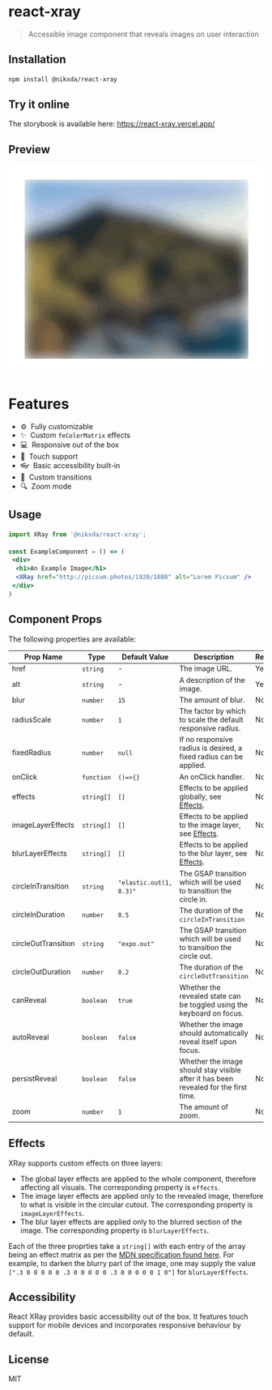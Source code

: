 # react-xray
> Accessible image component that reveals images on user interaction

## Installation
```bash
npm install @nikxda/react-xray
```

## Try it online

The storybook is available here: https://react-xray.vercel.app/

## Preview

![React XRay](assets/xray.gif)

# Features

- :gear:&nbsp;&nbsp;Fully customizable
- :sparkles:&nbsp;&nbsp;Custom `feColorMatrix` effects
- :computer:&nbsp;&nbsp;Responsive out of the box
- :iphone:&nbsp;&nbsp;Touch support
- :eyeglasses:&nbsp;&nbsp;Basic accessibility built-in
- :tada:&nbsp;&nbsp;Custom transitions
- :mag:&nbsp;&nbsp;Zoom mode

## Usage

```jsx
import XRay from '@nikxda/react-xray';

const ExampleComponent = () => (
 <div>
  <h1>An Example Image</h1>
  <XRay href="http://picsum.photos/1920/1080" alt="Lorem Picsum" />
 </div>
)
```

## Component Props

The following properties are available:

|Prop Name|Type|Default Value|Description|Required|
|---|---|---|---|---|
|href|`string`|-|The image URL.|Yes|
|alt|`string`|-|A description of the image.|Yes|
|blur|`number`|`15`|The amount of blur.|No|
|radiusScale|`number`|`1`|The factor by which to scale the default responsive radius.|No|
|fixedRadius|`number`|`null`|If no responsive radius is desired, a fixed radius can be applied.|No|
|onClick|`function`|`()=>{}`|An onClick handler.|No|
|effects|`string[]`|`[]`|Effects to be applied globally, see [Effects](#effects).|No|
|imageLayerEffects|`string[]`|`[]`|Effects to be applied to the image layer, see [Effects](#effects).|No|
|blurLayerEffects|`string[]`|`[]`|Effects to be applied to the blur layer, see [Effects](#effects).|No|
|circleInTransition|`string`|`"elastic.out(1, 0.3)"`|The GSAP transition which will be used to transition the circle in.|No|
|circleInDuration|`number`|`0.5`|The duration of the `circleInTransition`|No|
|circleOutTransition|`string`|`"expo.out"`|The GSAP transition which will be used to transition the circle out.|No|
|circleOutDuration|`number`|`0.2`|The duration of the `circleOutTransition`|No|
|canReveal|`boolean`|`true`|Whether the revealed state can be toggled using the keyboard on focus.|No|
|autoReveal|`boolean`|`false`|Whether the image should automatically reveal itself upon focus.|No|
|persistReveal|`boolean`|`false`|Whether the image should stay visible after it has been revealed for the first time.|No|
|zoom|`number`|`1`|The amount of zoom.|No|

## Effects

XRay supports custom effects on three layers:

- The global layer effects are applied to the whole component, therefore affecting all visuals. The corresponding property is `effects`.
- The image layer effects are applied only to the revealed image, therefore to what is visible in the circular cutout. The corresponding property is `imageLayerEffects`.
- The blur layer effects are applied only to the blurred section of the image. The corresponding property is `blurLayerEffects`.

Each of the three proprties take a `string[]` with each entry of the array being an effect matrix as per the [MDN specification found here](https://developer.mozilla.org/en-US/docs/Web/SVG/Element/feColorMatrix).
For example, to darken the blurry part of the image, one may supply the value `[".3 0 0 0 0 0 .3 0 0 0 0 0 .3 0 0 0 0 0 1 0"]` for `blurLayerEffects`.

## Accessibility

React XRay provides basic accessibility out of the box. It features touch support for mobile devices and incorporates responsive behaviour by default.

## License

MIT
